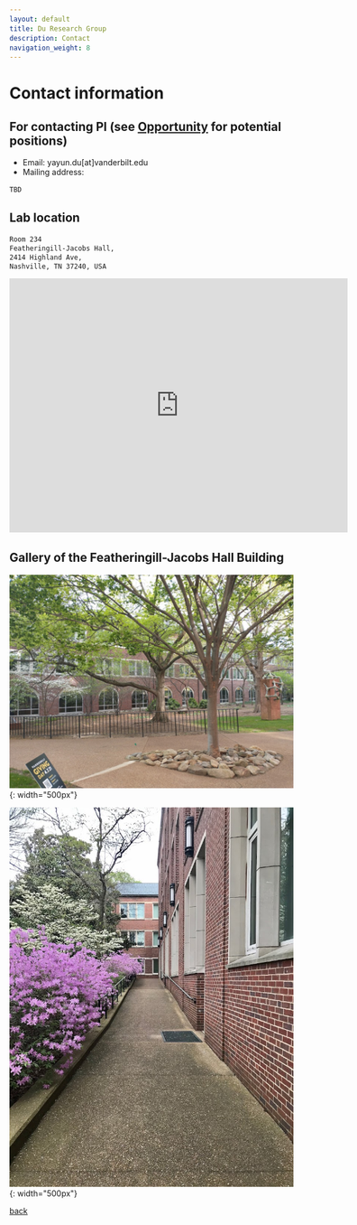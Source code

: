 ```yaml
---
layout: default
title: Du Research Group
description: Contact
navigation_weight: 8
---
```

# Contact information

## For contacting PI (see [Opportunity](./opportunity) for potential positions)
* Email: yayun.du[at]vanderbilt.edu
* Mailing address: 

```
TBD

```

## Lab location

```
Room 234
Featheringill-Jacobs Hall,
2414 Highland Ave, 
Nashville, TN 37240, USA
```

<iframe src="https://www.vanderbilt.edu/map/locations/featheringill-jacobs-hall/" width="600" height="450" style="border:0;" allowfullscreen="" loading="lazy" referrerpolicy="no-referrer-when-downgrade"></iframe>


## Gallery of the Featheringill-Jacobs Hall Building

![ESB](FGHB_01.jpg){: width="500px"} 

![ESB](FGHB_02.jpg){: width="500px"} 


 

[back](./)


